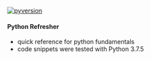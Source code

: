 [![pyversion](https://img.shields.io/static/v1?label=python&color=blue&message=3.7.5%20)](./)

#### Python Refresher

* quick reference for python fundamentals
* code snippets were tested with Python 3.7.5
